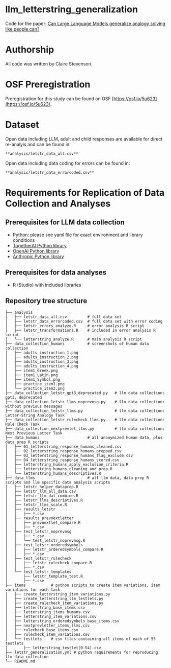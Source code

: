 # llm_letterstring_generalization
Code for the paper: [Can Large Language Models generalize analogy solving like people can?](https://arxiv.org/abs/2411.02348)

# Authorship
All code was written by Claire Stevenson. 

# OSF Preregistration
Preregistration for this study can be found on OSF [https://osf.io/5u623](https://osf.io/5u623). 

#  Dataset
Open data including LLM, adult and child responses are available for direct re-analyis and can be found in:
```
**analysis/letstr_data_all.csv**
```
Open data including data coding for errors can be found in:
```
**analysis/letstr_data_errorcoded.csv** 
```

# Requirements for Replication of Data Collection and Analyses
## Prerequisites for LLM data collection
* Python: please see yaml file for exact environment and library conditions
* [TogetherAI Python library](https://docs.together.ai/docs/quickstart)
* [OpenAI Python library](https://platform.openai.com/docs/overview)
* [Anthropic Python library](https://docs.anthropic.com/en/api/getting-started)

## Prerequisites for data analyses
* R (Studio) with included libraries

## Repository tree structure
```
├── analysis
│   ├── letstr_data_all.csv         # full data set
│   ├── letstr_data_errorcoded.csv  # full data set with error coding
│   ├── letstr_errors_analyze.R     # error analysis R script
│   ├── letstr_transformations.R    # included in error analysis R script
│   └── letterstring_analyze.R      # main analysis R script
├── data_collection_humans          # screenshots of human data collection
│   ├── adults_instruction_1.png
│   ├── adults_instruction_2.png
│   ├── adults_instruction_3.png
│   ├── adults_instruction_4.png
│   ├── item1_Greek.png
│   ├── item1_Latin.png
│   ├── item1_Symbol.png
│   ├── practice_item1.png
│   └── practice_item2.png
├── data_collection_letstr_gpt3_deprecated.py   # llm data collection: gpt3, deprecated
├── data_collection_letstr_llms_noprevmsg.py    # llm data collection: without previous messages
├── data_collection_letstr_llms.py              # llm data collection: Letter-String Analogy Task
├── data_collection_letstr_rulecheck_llms.py    # llm data collection: Rule Check Task
├── data_collection_nextprevlet_llms.py         # llm data collection: Next Previous Letter Task
├── data_humans                     # all anonymized human data, plus data prep R scripts  
│   ├── 01_letterstring_response_humans_cleaned.csv
│   ├── 02_letterstring_response_humans_prepped.csv
│   ├── 03_letterstring_response_humans_flag_exclude.csv
│   ├── 04_letterstring_response_humans_scored.csv
│   ├── letterstring_humans_apply_exclusion_criteria.R
│   ├── letterstring_humans_cleaning_and_prep.R
│   └── letterstring_humans_descriptives.R
├── data_llms                       # all llm data, data prep R scripts and llm specific data analysis scripts 
│   ├── letstr_helper_dataprep.R
│   ├── letstr_llm_all_data.csv
│   ├── letstr_llm_dat_combine.R
│   ├── letstr_llms_descriptives.R
│   ├── letstr_llms_scale.R
│   ├── results_letstr
│   │   ├── *.csv
│   ├── results_prevnextletter
│   │   ├── prevnextlet_compare.R
│   │   ├── *.csv
│   ├── test_letstr_noprevmsg
│   │   ├── *.csv
│   │   └── test_letstr_noprevmsg.R
│   ├── test_letstr_orderedsymbols
│   │   ├── letstr_orderedsymbols_compare.R
│   │   ├── *.csv
│   ├── test_letstr_rulecheck
│   │   ├── letstr_rulecheck_compare.R
│   │   ├── *.csv
│   └── test_letstr_templates
│       ├── letstr_template_test.R
│       ├── *.csv
├── items           # python scripts to create item variations, item variations for each task 
│   ├── create_letterstring_item_variations.py
│   ├── create_letterstring_llm_testlets.py
│   ├── create_rulecheck_item_variations.py
│   ├── letterstring_base_items.csv
│   ├── letterstring_items_humans.csv
│   ├── letterstring_item_variations.csv
│   ├── letterstring_orderedsymbols_base_items.csv
│   ├── nextprevletter_items_llms.csv
│   ├── rulecheck_base_items.csv
│   ├── rulecheck_item_variations.csv
│   └── testlets    # csv files containing all items of each of 55 testlets
│       ├── letterstring_testlet[0-54].csv
├── letstr_generalization.yml # python requirements for reproducing llm data collection
└── README.md
```
